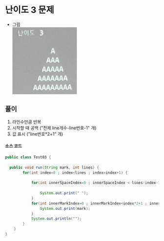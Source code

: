 # 난이도 3 문제
* 그림</br>
![](https://github.com/Lee-KyungSeok/ControlFlowExample/blob/master/Difficulty3/difficulty_3.PNG)

## __풀이__

1. 라인수만큼 반복
2. 시작할 때 공백 ("전체 line개수-line번호-1" 개)
3. 값 표시 ("line번호*2+1" 개)

#### __소스 코드__
``` java
public class Test03 {

  public void run(String mark, int lines) {
		for(int index=0 ; index<lines ; index=index+1) {

			for(int innerSpaceIndex=0 ; innerSpaceIndex < lines-index-1 ; innerSpaceIndex++) {

				System.out.print(" ");
			}
			for(int innerMarkIndex=0 ; innerMarkIndex<index*2+1 ; innerMarkIndex++) {
				System.out.print(mark);
			}
			System.out.println("");
		}
	}
}
```
